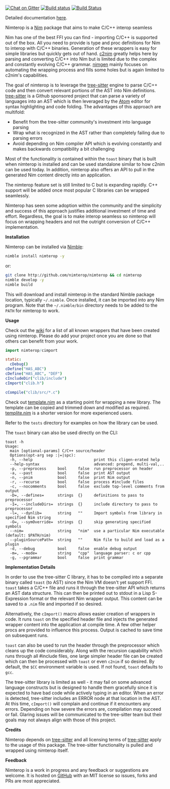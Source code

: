 [![Chat on Gitter](https://badges.gitter.im/gitterHQ/gitter.png)](https://gitter.im/nimterop/Lobby)
[![Build status](https://ci.appveyor.com/api/projects/status/hol1yvqbp6hq4ao8/branch/master?svg=true)](https://ci.appveyor.com/project/genotrance/nimterop-8jcj7/branch/master)
[![Build Status](https://travis-ci.org/nimterop/nimterop.svg?branch=master)](https://travis-ci.org/nimterop/nimterop)

Detailed documentation [here](https://nimterop.github.io/nimterop/theindex.html).

Nimterop is a [Nim](https://nim-lang.org/) package that aims to make C/C++ interop seamless

Nim has one of the best FFI you can find - importing C/C++ is supported out of the box. All you need to provide is type and proc definitions for Nim to interop with C/C++ binaries. Generation of these wrappers is easy for simple libraries but quickly gets out of hand. [c2nim](https://github.com/nim-lang/c2nim) greatly helps here by parsing and converting C/C++ into Nim but is limited due to the complex and constantly evolving C/C++ grammar. [nimgen](https://github.com/genotrance/nimgen) mainly focuses on automating the wrapping process and fills some holes but is again limited to c2nim's capabilities.

The goal of nimterop is to leverage the [tree-sitter](http://tree-sitter.github.io/tree-sitter/) engine to parse C/C++ code and then convert relevant portions of the AST into Nim definitions. [tree-sitter](https://github.com/tree-sitter) is a Github sponsored project that can parse a variety of languages into an AST which is then leveraged by the [Atom](https://atom.io/) editor for syntax highlighting and code folding. The advantages of this approach are multifold:
- Benefit from the tree-sitter community's investment into language parsing
- Wrap what is recognized in the AST rather than completely failing due to parsing errors
- Avoid depending on Nim compiler API which is evolving constantly and makes backwards compatibility a bit challenging

Most of the functionality is contained within the `toast` binary that is built when nimterop is installed and can be used standalone similar to how c2nim can be used today. In addition, nimterop also offers an API to pull in the generated Nim content directly into an application.

The nimterop feature set is still limited to C but is expanding rapidly. C++ support will be added once most popular C libraries can be wrapped seamlessly.

Nimterop has seen some adoption within the community and the simplicity and success of this approach justifies additional investment of time and effort. Regardless, the goal is to make interop seamless so nimterop will focus on wrapping headers and not the outright conversion of C/C++ implementation.

__Installation__

Nimterop can be installed via [Nimble](https://github.com/nim-lang/nimble):

```bash
nimble install nimterop -y
```
or:
```bash
git clone http://github.com/nimterop/nimterop && cd nimterop
nimble develop -y
nimble build
```

This will download and install nimterop in the standard Nimble package location, typically `~/.nimble`. Once installed, it can be imported into any Nim program. Note that the `~/.nimble/bin` directory needs to be added to the `PATH` for nimterop to work.

__Usage__

Check out the [wiki](https://github.com/nimterop/nimterop/wiki/Wrappers) for a list of all known wrappers that have been created using nimterop. Please do add your project once you are done so that others can benefit from your work.

```nim
import nimterop/cimport

static:
  cDebug()
cDefine("HAS_ABC")
cDefine("HAS_ABC", "DEF")
cIncludeDir("clib/include")
cImport("clib.h")

cCompile("clib/src/*.c")
```

Check out [template.nim](https://github.com/nimterop/nimterop/blob/master/nimterop/template.nim) as a starting point for wrapping a new library. The template can be copied and trimmed down and modified as required. [templite.nim](https://github.com/nimterop/nimterop/blob/master/nimterop/templite.nim) is a shorter version for more experienced users.

Refer to the ```tests``` directory for examples on how the library can be used.

The `toast` binary can also be used directly on the CLI:

```
toast -h
Usage:
  main [optional-params] C/C++ source/header
  Options(opt-arg sep :|=|spc):
  -h, --help                           print this cligen-erated help
  --help-syntax                        advanced: prepend, multi-val,..
  -p, --preprocess     bool     false  run preprocessor on header
  -a, --past           bool     false  print AST output
  -n, --pnim           bool     false  print Nim output
  -r, --recurse        bool     false  process #include files
  -c, --nocomments     bool     false  exclude top-level comments from output
  -D=, --defines=      strings  {}     definitions to pass to preprocessor
  -I=, --includeDirs=  strings  {}     include directory to pass to preprocessor
  -l=, --dynlib=       string   ""     Import symbols from library in specified Nim string
  -O=, --symOverride=  strings  {}     skip generating specified symbols
  --nim=               string   "nim"  use a particular Nim executable (default: $PATH/nim)
  --pluginSourcePath=  string   ""     Nim file to build and load as a plugin
  -d, --debug          bool     false  enable debug output
  -m=, --mode=         string   "cpp"  language parser: c or cpp
  -g, --pgrammar       bool     false  print grammar
```

__Implementation Details__

In order to use the tree-sitter C library, it has to be compiled into a separate binary called `toast` (to AST) since the Nim VM doesn't yet support FFI. `toast` takes a C/C++ file and runs it through the tree-sitter API which returns an AST data structure. This can then be printed out to stdout in a Lisp S-Expression format or the relevant Nim wrapper output. This content can be saved to a `.nim` file and imported if so desired.

Alternatively, the `cImport()` macro allows easier creation of wrappers in code. It runs `toast` on the specified header file and injects the generated wrapper content into the application at compile time. A few other helper procs are provided to influence this process. Output is cached to save time on subsequent runs.

`toast` can also be used to run the header through the preprocessor which cleans up the code considerably. Along with the recursion capability which runs through all #include files, one large simpler header file can be created which can then be processed with `toast` or even `c2nim` if so desired. By default, the `$CC` environment variable is used. If not found, `toast` defaults to `gcc`.

The tree-sitter library is limited as well - it may fail on some advanced language constructs but is designed to handle them gracefully since it is expected to have bad code while actively typing in an editor. When an error is detected, tree-sitter includes an ERROR node at that location in the AST. At this time, `cImport()` will complain and continue if it encounters any errors. Depending on how severe the errors are, compilation may succeed or fail. Glaring issues will be communicated to the tree-sitter team but their goals may not always align with those of this project.

__Credits__

Nimterop depends on [tree-sitter](http://tree-sitter.github.io/tree-sitter/) and all licensing terms of [tree-sitter](https://github.com/tree-sitter/tree-sitter/blob/master/LICENSE) apply to the usage of this package. The tree-sitter functionality is pulled and wrapped using nimterop itself.

__Feedback__

Nimterop is a work in progress and any feedback or suggestions are welcome. It is hosted on [GitHub](https://github.com/nimterop/nimterop) with an MIT license so issues, forks and PRs are most appreciated.
